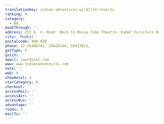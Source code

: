```yaml
---
translationKey: indian-adventures-wildlife-resorts
ranking: 0
category:
  - BA
bookThrough: ''
address: 257 S. V. Road  Next to Movie Time Theatre  Kader Furniture Building
city: 'Mumbai '
postalcode: 400 050
phone: 22-26408742, 26428244, 26433622,
gstType: 0
gstin: ''
email: iawr@vsnl.com
www: www.indianadventures.com
note: ''
web: 0
showHotel: 1
starCategory: 0
checkout: ''
accessRail: ''
accessAir: ''
accessBus: ''
advantage: ''
rooms: 0
mailTo: ''
---
```







